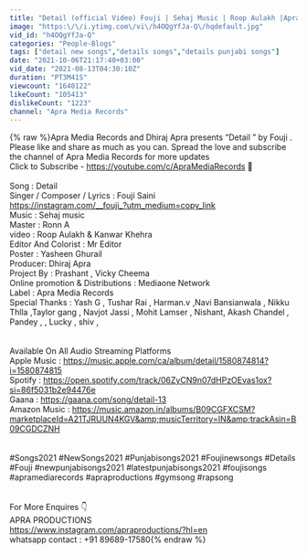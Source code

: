 ```yaml
---
title: "Detail (official Video) Fouji | Sehaj Music | Roop Aulakh |Apra Media Records |New Punjabi Songs2021"
image: "https:\/\/i.ytimg.com\/vi\/h4OQgYfJa-Q\/hqdefault.jpg"
vid_id: "h4OQgYfJa-Q"
categories: "People-Blogs"
tags: ["detail new songs","details songs","details punjabi songs"]
date: "2021-10-06T21:17:40+03:00"
vid_date: "2021-08-13T04:30:10Z"
duration: "PT3M41S"
viewcount: "1640122"
likeCount: "105413"
dislikeCount: "1223"
channel: "Apra Media Records"
---
```

{% raw %}Apra Media Records and Dhiraj Apra presents “Detail ” by Fouji . Please like and share as much as you can. Spread the love and subscribe the channel of Apra Media Records for more updates  <br />Click to Subscribe - <a rel="nofollow" target="blank" href="https://youtube.com/c/ApraMediaRecords">https://youtube.com/c/ApraMediaRecords</a>  🙏<br /><br />Song : Detail <br />Singer / Composer / Lyrics : Fouji Saini<br /><a rel="nofollow" target="blank" href="https://instagram.com/__fouji_?utm_medium=copy_link">https://instagram.com/__fouji_?utm_medium=copy_link</a><br />Music : Sehaj music  <br />Master : Ronn A<br />video :  Roop Aulakh &amp; Kanwar Khehra<br />Editor And Colorist : Mr Editor<br />Poster : Yasheen Ghurail<br />Producer: Dhiraj Apra<br />Project By : Prashant , Vicky Cheema <br />Online promotion &amp; Distributions : Mediaone Network<br />Label :  Apra Media Records <br />Special Thanks : Yash G , Tushar Rai  , Harman.v ,Navi Bansianwala , Nikku Thlla ,Taylor gang ,  Navjot Jassi , Mohit Lamser , Nishant, Akash Chandel , Pandey , , Lucky , shiv , <br /><br /><br />Available On All Audio Streaming Platforms<br />Apple Music : <a rel="nofollow" target="blank" href="https://music.apple.com/ca/album/detail/1580874814?i=1580874815">https://music.apple.com/ca/album/detail/1580874814?i=1580874815</a><br />Spotify : <a rel="nofollow" target="blank" href="https://open.spotify.com/track/06ZyCN9n07dHPzOEvas1ox?si=86f5031b2e94476e">https://open.spotify.com/track/06ZyCN9n07dHPzOEvas1ox?si=86f5031b2e94476e</a><br />Gaana : <a rel="nofollow" target="blank" href="https://gaana.com/song/detail-13">https://gaana.com/song/detail-13</a><br />Amazon Music : <a rel="nofollow" target="blank" href="https://music.amazon.in/albums/B09CGFXCSM?marketplaceId=A21TJRUUN4KGV&amp;musicTerritory=IN&amp;trackAsin=B09CGDCZNH">https://music.amazon.in/albums/B09CGFXCSM?marketplaceId=A21TJRUUN4KGV&amp;musicTerritory=IN&amp;trackAsin=B09CGDCZNH</a><br /><br /><br />#Songs2021 #NewSongs2021 #Punjabisongs2021 #Foujinewsongs #Details #Fouji #newpunjabisongs2021 #latestpunjabisongs2021 #foujisongs #apramediarecords #apraproductions #gymsong #rapsong <br /><br /><br />For More Enquires 👇<br />APRA PRODUCTIONS<br /><a rel="nofollow" target="blank" href="https://www.instagram.com/apraproductions/?hl=en">https://www.instagram.com/apraproductions/?hl=en</a><br />whatsapp contact : +91 89689-17580{% endraw %}
